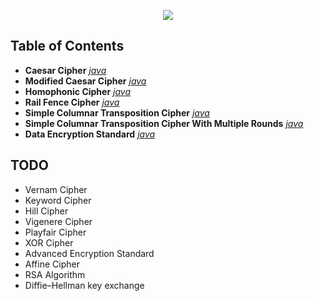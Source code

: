 <p align="center">
  <img src="https://user-images.githubusercontent.com/44437936/153872759-1e8b6fee-fb27-4b76-be22-f7f7bcc45765.png" />
</p>

## Table of Contents
- **Caesar Cipher** *[java](/java/CaesarCipher.java)*
- **Modified Caesar Cipher** *[java](/java/ModifiedCaesarCipher.java)*
- **Homophonic Cipher** *[java](/java/HomophonicCipher.java)*
- **Rail Fence Cipher** *[java](/java/RailFenceCipher.java)*
- **Simple Columnar Transposition Cipher** *[java](/java/SimpleColumnarTranspositionCipher.java)*
- **Simple Columnar Transposition Cipher With Multiple Rounds** *[java](/java/SimpleColumnarTranspositionWithMultipleRoundsCipher.java)*
- **Data Encryption Standard** *[java](/java/des/)*

## TODO
- Vernam Cipher
- Keyword Cipher
- Hill Cipher
- Vigenere Cipher
- Playfair Cipher
- XOR Cipher
- Advanced Encryption Standard
- Affine Cipher
- RSA Algorithm
- Diffie–Hellman key exchange
